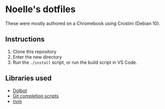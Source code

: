 # Noelle's dotfiles

These were mostly authored on a Chromebook using Crostini (Debian 10).

## Instructions

1. Clone this repository
1. Enter the new directory
1. Run the `./install` script, or run the build script in VS Code.

## Libraries used

- [Dotbot](https://github.com/anishathalye/dotbot)
- [Git completion scripts](https://github.com/git/git/tree/master/contrib/completion)
- [nvm](https://github.com/nvm-sh/nvm)
